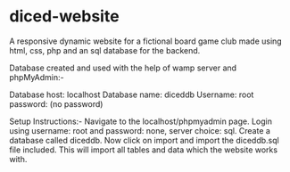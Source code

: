 # diced-website
A responsive dynamic website for a fictional board game club made using html, css, php and an sql database for the backend.

Database created and used with the help of wamp server and phpMyAdmin:-

Database host: localhost
Database name: diceddb
Username: root
password: (no password)

Setup Instructions:-
	Navigate to the localhost/phpmyadmin page.
	Login using username: root and password: none, server choice: sql.
	Create a database called diceddb. 
	Now click on import and import the diceddb.sql file included. 
	This will import all tables and data which the website works with.
